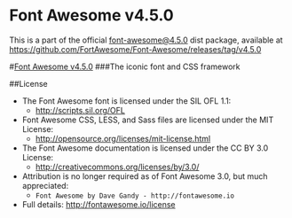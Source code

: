 # Font Awesome v4.5.0

This is a part of the official font-awesome@4.5.0 dist package, available at https://github.com/FortAwesome/Font-Awesome/releases/tag/v4.5.0


#[Font Awesome v4.5.0](http://fontawesome.io)
###The iconic font and CSS framework

##License
- The Font Awesome font is licensed under the SIL OFL 1.1:
  - http://scripts.sil.org/OFL
- Font Awesome CSS, LESS, and Sass files are licensed under the MIT License:
  - http://opensource.org/licenses/mit-license.html
- The Font Awesome documentation is licensed under the CC BY 3.0 License:
  - http://creativecommons.org/licenses/by/3.0/
- Attribution is no longer required as of Font Awesome 3.0, but much appreciated:
  - `Font Awesome by Dave Gandy - http://fontawesome.io`
- Full details: http://fontawesome.io/license
